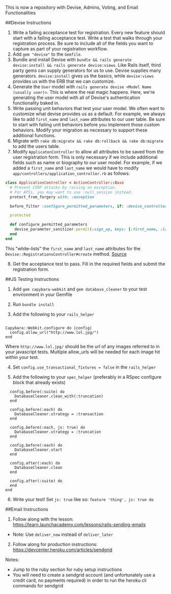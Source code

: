 This is now a repository with Devise, Admins, Voting, and Email Functionalities

##Devise Instructions

1. Write a failing acceptance test for registration. Every new feature should start with a failing acceptance test. Write a test that walks through your registration process. Be sure to include all of the fields you want to capture as part of your registration workflow.
2. Add `gem "devise"` to the `Gemfile`.
3. Bundle and install Devise with `bundle && rails generate devise:install && rails generate devise:views`. Like Rails itself, third party gems can supply generators for us to use. Devise supplies many generators. `devise:install` gives us the basics, while `devise:views` provides us with the ERB that we can customize.
4. Generate the `User` model with `rails generate devise <Model Name (usually user)>`. This is where the real magic happens. Here, we're generating the user model with all of Devise's authentication functionality baked in.
5. Write passing unit behaviors that test your user model. We often want to customize what devise provides us as a default. For example, we always like to add `first_name` and `last_name` attributes to our user table. Be sure to start with failing unit behaviors before you implement those custom behaviors. Modify your migration as necessary to support these additional functions.
6. Migrate with `rake db:migrate && rake db:rollback && rake db:migrate` to add the users table.
7. Modify `ApplicatonController` to allow all attributes to be saved from the user registration form. This is only necessary if we include additional fields such as name or biography to our user model. For example, if we added a `first_name` and `last_name` we would have to modify `app/controllers/application_controller.rb` as follows:

  ```ruby
  class ApplicationController < ActionController::Base
    # Prevent CSRF attacks by raising an exception.
    # For APIs, you may want to use :null_session instead.
    protect_from_forgery with: :exception

    before_filter :configure_permitted_parameters, if: :devise_controller?

    protected

    def configure_permitted_parameters
      devise_parameter_sanitizer.permit(:sign_up, keys: [:first_name, :last_name])
    end
  end
  ```

  This "white-lists" the `first_name` and `last_name` attributes for the `Devise::RegistrationsController#create` method. [Source](https://github.com/plataformatec/devise#strong-parameters)

8. Get the acceptance test to pass. Fill in the required fields and submit the registration form.

##JS Testing Instructions

1. Add `gem capybara-webkit` and `gem database_cleaner` to your test environment in your Gemfile

2. Run `bundle install`

3. Add the following to your `rails_helper`

```Capybara.javascript_driver = :webkit

Capybara::Webkit.configure do |config|
  config.allow_url("http://www.lol.jpg/")
end
```

Where `http://www.lol.jpg/` should be the url of any images referred to in your javascript tests. Multiple allow_urls will be needed for each image hit within your test.

4. Set `config.use_transactional_fixtures = false` in the `rails_helper`

5. Add the following to your `spec_helper` (preferably in a RSpec configure block that already exists)
```RSpec.configure do |config|
  config.before(:suite) do
    DatabaseCleaner.clean_with(:truncation)
  end

  config.before(:each) do
    DatabaseCleaner.strategy = :transaction
  end

  config.before(:each, js: true) do
    DatabaseCleaner.strategy = :truncation
  end

  config.before(:each) do
    DatabaseCleaner.start
  end

  config.after(:each) do
    DatabaseCleaner.clean
  end

  config.after(:suite) do
  end
end
```

6. Write your test! Set `js: true` like so: `feature 'thing', js: true do`

##Email Instructions

1. Follow along with the lesson: https://learn.launchacademy.com/lessons/rails-sending-emails

- Note: Use `deliver_now` instead of `deliver_later`

2. Follow along for production instructions: https://devcenter.heroku.com/articles/sendgrid

Notes:
- Jump to the ruby section for ruby setup instructions
- You will need to create a sendgrid account (and unfortunately use a credit card, no payments required) in order to run the heroku cli commands for sendgrid

